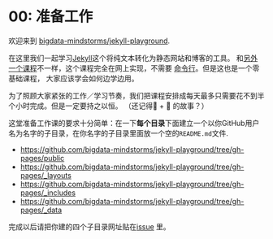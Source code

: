 # 00: 准备工作

欢迎来到 [bigdata-mindstorms/jekyll-playground](https://github.com/bigdata-mindstorms/jekyll-playground). 

在这里我们一起学习[Jekyll](http://jekyll.bootcss.com/)这个将纯文本转化为静态网站和博客的工具。
和[另外一个课程](https://github.com/bigdata-mindstorms/node-playground)不一样，这个课程完全在网上实现，不需要
[命令行](https://github.com/bigdata-mindstorms/node-playground/tree/gh-pages/lessons/00)。但是这也是一个零基础课程，
大家应该学会如何边学边用。

为了照顾大家紧张的工作／学习节奏，我们把课程安排成每天最多只需要花不到半个小时完成。但是一定要持之以恒。
（还记得:rabbit: + :turtle: 的故事？）

这堂准备工作课的要求十分简单：在一下**每个目录**下面建立一个以你GitHub用户名为名字的子目录，在你名字的子目录里面放一个空的`README.md`文件.

- https://github.com/bigdata-mindstorms/jekyll-playground/tree/gh-pages/public
- https://github.com/bigdata-mindstorms/jekyll-playground/tree/gh-pages/_layouts
- https://github.com/bigdata-mindstorms/jekyll-playground/tree/gh-pages/_includes
- https://github.com/bigdata-mindstorms/jekyll-playground/tree/gh-pages/_data

完成以后请把你建的四个子目录网址贴在[issue](https://github.com/bigdata-mindstorms/jekyll-playground/issues/1) 里。
